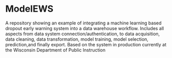 # ModelEWS
A repository showing an example of integrating a machine learning based dropout early warning system into a data warehouse workflow. Includes all aspects from data system connection/authentication, to data acquisition, data cleaning, data transformation, model training, model selection, prediction,and finally export. Based on the system in production currently at the Wisconsin Department of Public Instruction
